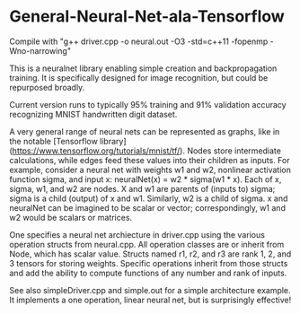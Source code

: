 # General-Neural-Net-ala-Tensorflow
  Compile with "g++ driver.cpp -o neural.out -O3 -std=c++11 -fopenmp -Wno-narrowing"
  
  This is a neuralnet library enabling simple creation and backpropagation training. It is specifically designed for image recognition, but could be repurposed broadly.
  
Current version runs to typically 95% training and 91% validation accuracy recognizing MNIST handwritten digit dataset. 
  
  A very general range of neural nets can be represented as graphs, like in the notable [Tensorflow library] (https://www.tensorflow.org/tutorials/mnist/tf/). Nodes store intermediate calculations, while edges feed these values into their children as inputs. For example, consider a neural net with weights w1 and w2, nonlinear activation function sigma, and input x: neuralNet(x) = w2 * sigma(w1 * x). Each of x, sigma, w1, and w2 are nodes. X and w1 are parents of (inputs to) sigma; sigma is a child (output) of x and w1. Similarly, w2 is a child of sigma. x and neuralNet can be imagined to be scalar or vector; correspondingly, w1 and w2 would be scalars or matrices. 
  
  One specifies a neural net archiecture in driver.cpp using the various operation structs from neural.cpp. All operation classes are or inherit from Node, which has scalar value. Structs named r1, r2, and r3 are rank 1, 2, and 3 tensors for storing weights. Specific operations inherit from those structs and add the ability to compute functions of any number and rank of inputs. 
  
  See also simpleDriver.cpp and simple.out for a simple architecture example. It implements a one operation, linear neural net, but is surprisingly effective! 
  


  

